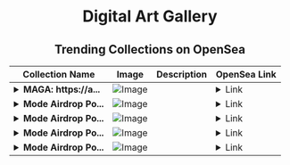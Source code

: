<div align="center">

# Digital Art Gallery

## Trending Collections on OpenSea

| Collection Name                       | Image                                                                                     | Description                       | OpenSea Link                                                                                          |
|---------------------------------------|-------------------------------------------------------------------------------------------|-----------------------------------|--------------------------------------------------------------------------------------------------------|
| **<details><summary>MAGA: https://a...</summary>MAGA: https://airdrop-maga.com</details>** | ![Image](https://i.seadn.io/s/raw/files/db7d31b549a1f5ad7b3349f1057391ce.png?w=500&auto=format?w=200&auto=format) |  | <details><summary>Link</summary>[MAGA: https://airdrop-maga.com](https://opensea.io/collection/maga-https-airdrop-maga-com-10)</details> |
| **<details><summary>Mode Airdrop Po...</summary>Mode Airdrop Position (redeem-mode.network)</details>** | ![Image](https://i.seadn.io/s/raw/files/c83ab85a2aa61327469cbbc2512b09c1.png?w=500&auto=format?w=200&auto=format) |  | <details><summary>Link</summary>[Mode Airdrop Position (redeem-mode.network)](https://opensea.io/collection/mode-airdrop-position-redeem-mode-network-268)</details> |
| **<details><summary>Mode Airdrop Po...</summary>Mode Airdrop Position (redeem-mode.network)</details>** | ![Image](https://i.seadn.io/s/raw/files/c83ab85a2aa61327469cbbc2512b09c1.png?w=500&auto=format?w=200&auto=format) |  | <details><summary>Link</summary>[Mode Airdrop Position (redeem-mode.network)](https://opensea.io/collection/mode-airdrop-position-redeem-mode-network-267)</details> |
| **<details><summary>Mode Airdrop Po...</summary>Mode Airdrop Position (redeem-mode.network)</details>** | ![Image](https://i.seadn.io/s/raw/files/c83ab85a2aa61327469cbbc2512b09c1.png?w=500&auto=format?w=200&auto=format) |  | <details><summary>Link</summary>[Mode Airdrop Position (redeem-mode.network)](https://opensea.io/collection/mode-airdrop-position-redeem-mode-network-266)</details> |
| **<details><summary>Mode Airdrop Po...</summary>Mode Airdrop Position (redeem-mode.network)</details>** | ![Image](https://i.seadn.io/s/raw/files/c83ab85a2aa61327469cbbc2512b09c1.png?w=500&auto=format?w=200&auto=format) |  | <details><summary>Link</summary>[Mode Airdrop Position (redeem-mode.network)](https://opensea.io/collection/mode-airdrop-position-redeem-mode-network-265)</details> |

</div>